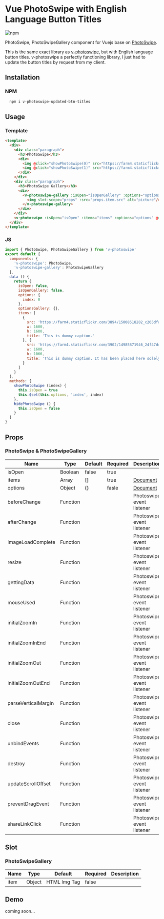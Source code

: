 # Vue PhotoSwipe with English Language Button Titles

![npm](https://img.shields.io/npm/l/express.svg)

PhotoSwipe, PhotoSwipeGallery component for Vuejs base on [PhotoSwipe](http://photoswipe.com/).

This is the same exact library as [v-photoswipe](https://www.npmjs.com/package/v-photoswipe), but with English language button titles. v-photoswipe a perfectly functioning library, I just had to update the button titles by request from my client.

## Installation  

### NPM  
``` bash
  npm i v-photoswipe-updated-btn-titles
```

## Usage  

### Template  

``` html
<template>
  <div>
    <div class="paragraph">
      <h3>PhotoSwipe</h3>
      <div>
        <img @click="showPhotoSwipe(0)" src="https://farm4.staticflickr.com/3894/15008518202_c265dfa55f_h.jpg" alt="">
        <img @click="showPhotoSwipe(1)" src="https://farm4.staticflickr.com/3902/14985871946_24f47d4b53_h.jpg" alt="">
      </div>
    </div>
    <div class="paragraph">
      <h3>PhotoSwipe Gallery</h3>
      <div>
        <v-photoswipe-gallery :isOpen="isOpenGallery" :options="optionsGallery" :items="items">
          <img slot-scope="props" :src="props.item.src" alt="picture"/>
        </v-photoswipe-gallery>
      </div>
    </div>
    <v-photoswipe :isOpen="isOpen" :items="items" :options="options" @close="hidePhotoSwipe"></v-photoswipe>
  </div>
</template>  
```

### JS  

``` js
import { PhotoSwipe, PhotoSwipeGallery } from 'v-photoswipe'
export default {
  components: {
    'v-photoswipe': PhotoSwipe,
    'v-photoswipe-gallery': PhotoSwipeGallery
  },
  data () {
    return {
      isOpen: false,
      isOpenGallery: false,
      options: {
        index: 0
      },
      optionsGallery: {},
      items: [
        {
          src: 'https://farm4.staticflickr.com/3894/15008518202_c265dfa55f_h.jpg',
          w: 1600,
          h: 1600,
          title: 'This is dummy caption.'
        }, {
          src: 'https://farm4.staticflickr.com/3902/14985871946_24f47d4b53_h.jpg',
          w: 1600,
          h: 1066,
          title: 'This is dummy caption. It has been placed here solely to demonstrate the look and feel of finished, typeset text.'
        }
      ]
    }
  },
  methods: {
    showPhotoSwipe (index) {
      this.isOpen = true
      this.$set(this.options, 'index', index)
    },
    hidePhotoSwipe () {
      this.isOpen = false
    }
  }
}  
```

## Props

### PhotoSwipe & PhotoSwipeGallery  

| Name                | Type        | Default | Required | Description               |
|---------------------|-------------|---------|----------|---------------------------|
| isOpen              |  Boolean    | false   | true     |                           |
| items               |  Array      | []      | true     | [Document](http://photoswipe.com/documentation/getting-started.html)                           |
| options             |  Object     |  {}     | fasle    | [Document](http://photoswipe.com/documentation/options.html)                                   |
| beforeChange        | Function    |         |          | Photoswipe event listener |
| afterChange         | Function    |         |          | Photoswipe event listener |
| imageLoadComplete   | Function    |         |          | Photoswipe event listener |
| resize              | Function    |         |          | Photoswipe event listener |
| gettingData         | Function    |         |          | Photoswipe event listener |
| mouseUsed           | Function    |         |          | Photoswipe event listener |
| initialZoomIn       | Function    |         |          | Photoswipe event listener |
| initialZoomInEnd    | Function    |         |          | Photoswipe event listener |
| initialZoomOut      | Function    |         |          | Photoswipe event listener |
| initialZoomOutEnd   | Function    |         |          | Photoswipe event listener |
| parseVerticalMargin | Function    |         |          | Photoswipe event listener |
| close               | Function    |         |          | Photoswipe event listener |
| unbindEvents        | Function    |         |          | Photoswipe event listener |
| destroy             | Function    |         |          | Photoswipe event listener |
| updateScrollOffset  | Function    |         |          | Photoswipe event listener |
| preventDragEvent    | Function    |         |          | Photoswipe event listener |
| shareLinkClick      | Function    |         |          | Photoswipe event listener |


## Slot   

### PhotoSwipeGallery    

| Name    | Type      | Default      | Required | Description |
|---------|-----------|--------------|----------|-------------|
| item    | Object    | HTML Img Tag | false    |             |


## Demo  

coming soon...

